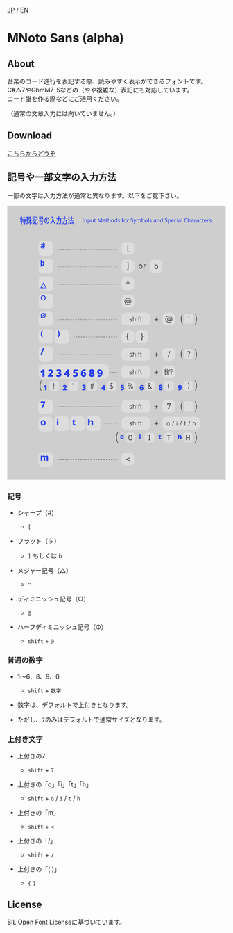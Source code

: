 [JP](README.md) / [EN](README-EN.md)

# MNoto Sans (alpha)

## About

音楽のコード進行を表記する際、読みやすく表示ができるフォントです。  
C#△7やGbmM7-5などの（やや複雑な）表記にも対応しています。  
コード譜を作る際などにご活用ください。

（通常の文章入力には向いていません。）

## Download

[こちらからどうぞ](font)

## 記号や一部文字の入力方法

一部の文字は入力方法が通常と異なります。以下をご覧下さい。

<img width="700" alt="Image" src=./img/MNSa_image.png />

### 記号
* シャープ（#）
  - `[`

* フラット（♭）
  - `]` もしくは `b`
* メジャー記号（△）
  - `^`
* ディミニッシュ記号（○）
  - `@`
* ハーフディミニッシュ記号（Φ）
  - `shift` + `@`

### 普通の数字
* 1〜6、8、9、0
  - `shift` + `数字`

* 数字は、デフォルトで上付きとなります。
* ただし、`7`のみはデフォルトで通常サイズとなります。

### 上付き文字
* 上付きの7
  - `shift` + `7`

* 上付きの「o」「i」「t」「h」
  - `shift` + `o` / `i` / `t` / `h`
* 上付きの「m」
  - `shift` + `<`
* 上付きの「/」
  - `shift` + `/`
* 上付きの「( )」
  - `{` `}`

## License

SIL Open Font Licenseに基づいています。
